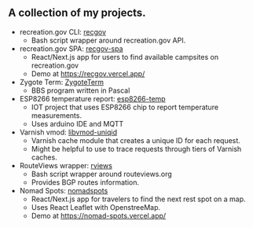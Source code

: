 ## A collection of my projects.

* recreation.gov CLI: [recgov](https://github.com/cache-control/recgov)
    * Bash script wrapper around recreation.gov API.
* recreation.gov SPA: [recgov-spa](https://github.com/cache-control/recgov-spa)
    * React/Next.js app for users to find available campsites on recreation.gov
    * Demo at <https://recgov.vercel.app/>
* Zygote Term: [ZygoteTerm](https://github.com/cache-control/ZygoteTerm)
    * BBS program written in Pascal
* ESP8266 temperature report: [esp8266-temp](https://github.com/cache-control/esp8266-temp)
    * IOT project that uses ESP8266 chip to report temperature measurements.
    * Uses arduino IDE and MQTT
* Varnish vmod: [libvmod-uniqid](https://github.com/cache-control/libvmod-uniqid)
    * Varnish cache module that creates a unique ID for each request.
    * Might be helpful to use to trace requests through tiers of Varnish caches.
* RouteViews wrapper: [rviews](https://github.com/cache-control/rviews)
    * Bash script wrapper around routeviews.org
    * Provides BGP routes information.
* Nomad Spots: [nomadspots](https://github.com/cache-control/nomadspots)
    * React/Next.js app for travelers to find the next rest spot on a map.
    * Uses React Leaflet with OpenstreeMap.
    * Demo at <https://nomad-spots.vercel.app/>
